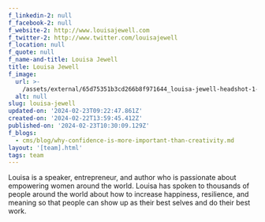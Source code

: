 ```yaml
---
f_linkedin-2: null
f_facebook-2: null
f_website-2: http://www.louisajewell.com
f_twitter-2: http://www.twitter.com/louisajewell
f_location: null
f_quote: null
f_name-and-title: Louisa Jewell
title: Louisa Jewell
f_image:
  url: >-
    /assets/external/65d75351b3cd266b8f971644_louisa-jewell-headshot-1-low-res-180x220.jpeg
  alt: null
slug: louisa-jewell
updated-on: '2024-02-23T09:22:47.861Z'
created-on: '2024-02-22T13:59:45.412Z'
published-on: '2024-02-23T10:30:09.129Z'
f_blogs:
  - cms/blog/why-confidence-is-more-important-than-creativity.md
layout: '[team].html'
tags: team
---
```


Louisa is a speaker, entrepreneur, and author who is passionate about empowering women around the world. Louisa has spoken to thousands of people around the world about how to increase happiness, resilience, and meaning so that people can show up as their best selves and do their best work.
